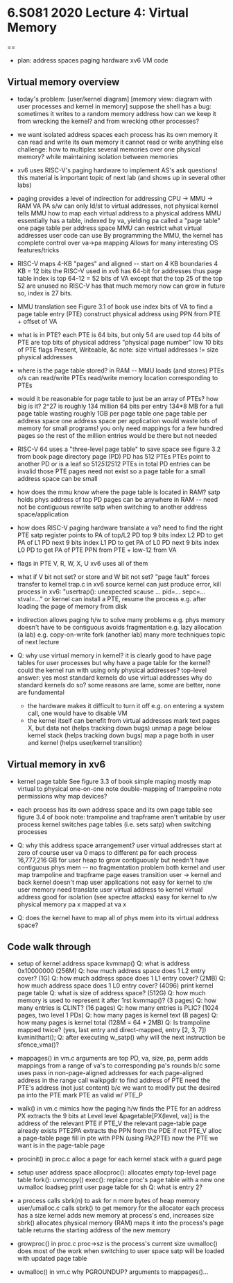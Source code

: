 # 6.S081 2020 Lecture 4: Virtual Memory
==

* plan:
  address spaces
  paging hardware
  xv6 VM code

## Virtual memory overview

* today's problem:
  [user/kernel diagram]
  [memory view: diagram with user processes and kernel in memory]
  suppose the shell has a bug:
    sometimes it writes to a random memory address
  how can we keep it from wrecking the kernel?
    and from wrecking other processes?

* we want isolated address spaces
  each process has its own memory
  it can read and write its own memory
  it cannot read or write anything else
  challenge: 
    how to multiplex several memories over one physical memory?
	while maintaining isolation between memories

* xv6 uses RISC-V's paging hardware to implement AS's
  ask questions! this material is important
  topic of next lab (and shows up in several other labs)

* paging provides a level of indirection for addressing
  CPU -> MMU -> RAM
      VA     PA
  s/w can only ld/st to virtual addresses, not physical
  kernel tells MMU how to map each virtual address to a physical address
    MMU essentially has a table, indexed by va, yielding pa
    called a "page table"
    one page table per address space
  MMU can restrict what virtual addresses user code can use
  By programming the MMU, the kernel has complete control over va->pa mapping
    Allows for many interesting OS features/tricks

* RISC-V maps 4-KB "pages"
  and aligned -- start on 4 KB boundaries
  4 KB = 12 bits
  the RISC-V used in xv6 has 64-bit for addresses
  thus page table index is top 64-12 = 52 bits of VA
    except that the top 25 of the top 52 are unused
      no RISC-V has that much memory now
      can grow in future
    so, index is 27 bits.

* MMU translation
  see Figure 3.1 of book
  use index bits of VA to find a page table entry (PTE)
  construct physical address using PPN from PTE + offset of VA
  
* what is in PTE?
  each PTE is 64 bits, but only 54 are used
  top 44 bits of PTE are top bits of physical address
    "physical page number"
  low 10 bits of PTE flags
    Present, Writeable, &c
  note: size virtual addresses != size physical addresses

* where is the page table stored?
  in RAM -- MMU loads (and stores) PTEs
  o/s can read/write PTEs
    read/write memory location corresponding to PTEs   

* would it be reasonable for page table to just be an array of PTEs?
  how big is it?
  2^27 is roughly 134 million
  64 bits per entry
  134*8 MB for a full page table
    wasting roughly 1GB per page table
    one page table per address space
    one address space per application
  would waste lots of memory for small programs!
    you only need mappings for a few hundred pages
    so the rest of the million entries would be there but not needed

* RISC-V 64 uses a "three-level page table" to save space
  see figure 3.2 from book
  page directory page (PD)
    PD has 512 PTEs
    PTEs point to another PD or is a leaf
    so 512*512*512 PTEs in total
  PD entries can be invalid
    those PTE pages need not exist
    so a page table for a small address space can be small

* how does the mmu know where the page table is located in RAM?
  satp holds phys address of top PD
  pages can be anywhere in RAM -- need not be contiguous
  rewrite satp when switching to another address space/application

* how does RISC-V paging hardware translate a va?
  need to find the right PTE
  satp register points to PA of top/L2 PD
  top 9 bits index L2 PD to get PA of L1 PD
  next 9 bits index L1 PD to get PA of L0 PD
  next 9 bits index L0 PD to get PA of PTE
  PPN from PTE + low-12 from VA

* flags in PTE
  V, R, W, X, U
  xv6 uses all of them

* what if V bit not set? or store and W bit not set?
  "page fault"
  forces transfer to kernel
    trap.c in xv6 source
  kernel can just produce error, kill process
    in xv6: "usertrap(): unexpected scause ... pid=... sepc=... stval=..."
  or kernel can install a PTE, resume the process
    e.g. after loading the page of memory from disk

* indirection allows paging h/w to solve many problems
  e.g. phys memory doesn't have to be contiguous
    avoids fragmentation
  e.g. lazy allocation (a lab)
  e.g. copy-on-write fork (another lab)
  many more techniques
  topic of next lecture
  
* Q: why use virtual memory in kernel?
  it is clearly good to have page tables for user processes
  but why have a page table for the kernel?
    could the kernel run with using only physical addresses?
  top-level answer: yes
    most standard kernels do use virtual addresses
  why do standard kernels do so?
    some reasons are lame, some are better, none are fundamental
    - the hardware makes it difficult to turn it off
	  e.g. on entering a system call, one would have to disable VM
    - the kernel itself can benefit from virtual addresses
      mark text pages X, but data not (helps tracking down bugs)
      unmap a page below kernel stack (helps tracking down bugs)
      map a page both in user and kernel (helps user/kernel transition)

## Virtual memory in xv6

* kernel page table 
  See figure 3.3 of book
  simple maping mostly
    map virtual to physical one-on-one
  note double-mapping of trampoline
  note permissions
  why map devices?

* each process has its own address space
  and its own page table
  see figure 3.4 of book
    note: trampoline and trapframe aren't writable by user process
  kernel switches page tables (i.e. sets satp) when switching processes

* Q: why this address space arrangement?
  user virtual addresses start at zero
    of course user va 0 maps to different pa for each process
  16,777,216 GB for user heap to grow contiguously
    but needn't have contiguous phys mem -- no fragmentation problem
  both kernel and user map trampoline and trapframe page
    eases transition user -> kernel and back
    kernel doesn't map user applications
  not easy for kernel to r/w user memory
    need translate user virtual address to kernel virtual address
    good for isolation (see spectre attacks)
  easy for kernel to r/w physical memory
    pa x mapped at va x

* Q: does the kernel have to map all of phys mem into its virtual address space?

## Code walk through

* setup of kernel address space 
  kvmmap()
  Q: what is address 0x10000000 (256M)
  Q: how much address space does 1 L2 entry cover? (1G)
  Q: how much address space does 1 L1 entry cover? (2MB)
  Q: how much address space does 1 L0 entry cover? (4096)
  print kernel page table
  Q: what is size of address space? (512G)
  Q: how much memory is used to represent it after 1rst kvmmap()? (3 pages)
  Q: how many entries is CLINT? (16 pages)
  Q: how many entries is PLIC? (1024 pages, two level 1 PDs)
  Q: how many pages is kernel text (8 pages)
  Q: how many pages is kernel total (128M = 64 * 2MB)
  Q: Is trampoline mapped twice? (yes, last entry and direct-mapped, entry [2, 3, 7])
  kvminithart();
  Q: after executing w_satp() why will the next instruction be sfence_vma()?
	
* mappages() in vm.c
  arguments are top PD, va, size, pa, perm
  adds mappings from a range of va's to corresponding pa's
  rounds b/c some uses pass in non-page-aligned addresses
  for each page-aligned address in the range
    call walkpgdir to find address of PTE
      need the PTE's address (not just content) b/c we want to modify
    put the desired pa into the PTE
    mark PTE as valid w/ PTE_P

* walk() in vm.c
  mimics how the paging h/w finds the PTE for an address
  PX extracts the 9 bits at Level level
  &pagetable[PX(level, va)] is the address of the relevant PTE
  if PTE_V
    the relevant page-table page already exists
    PTE2PA extracts the PPN from the PDE
  if not PTE_V
    alloc a page-table page
    fill in pte with PPN (using PA2PTE)
  now the PTE we want is in the page-table page

* procinit() in proc.c
  alloc a page for each kernel stack with a guard page

* setup user address space
  allocproc(): allocates empty top-level page table
  fork(): uvmcopy()
  exec(): replace proc's page table with a new one
    uvmalloc
    loadseg
  print user page table for sh
  Q: what is entry 2? 

* a process calls sbrk(n) to ask for n more bytes of heap memory
  user/umalloc.c calls sbrk() to get memory for the allocator
  each process has a size
    kernel adds new memory at process's end, increases size
  sbrk() allocates physical memory (RAM)
  maps it into the process's page table
  returns the starting address of the new memory

* growproc() in proc.c
  proc->sz is the process's current size
  uvmalloc() does most of the work
  when switching to user space satp will be loaded with updated page table

* uvmalloc() in vm.c
  why PGROUNDUP?
  arguments to mappages()...
